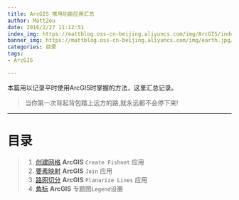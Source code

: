 ```yaml
---
title: ArcGIS 常用功能应用汇总
author: MattZou
date: 2016/2/27 11:12:51 
index_img: https://mattblog.oss-cn-beijing.aliyuncs.com/img/ArcGIS/index_default.png/bg
banner_img: https://mattblog.oss-cn-beijing.aliyuncs.com/img/earth.jpg/bg
categories: 目录
tags: 
- ArcGIS

---
```

本篇用以记录平时使用ArcGIS时掌握的方法，这里汇总记录。

> 当你第一次背起背包踏上远方的路,就永远都不会停下来!

<!-- more -->

----------

# 目录

> 1.  [创建网格][1] **ArcGIS** `Create Fishnet` 应用
> 2.  [要素映射][2] **ArcGIS** `Join` 应用
> 3.  [路网切分][3] **ArcGIS** `Planarize Lines` 应用
> 4.  [角标][4] **ArcGIS** 专题图`Legend`设置


[1]: http://mattzou.com/2016/02/28/ArcGIS-Fishnet/#
[2]: http://mattzou.com/2016/03/03/ArcGIS-%E8%A6%81%E7%B4%A0%E6%98%A0%E5%B0%84/#
[3]: http://mattzou.com/2016/10/17/ArcGIS-%E8%B7%AF%E7%BD%91%E5%88%87%E5%88%86/#
[4]: https://mattzou.com/2019/07/07/ArcGIS-%E4%B8%8A%E4%B8%8B%E8%A7%92%E6%A0%87/#